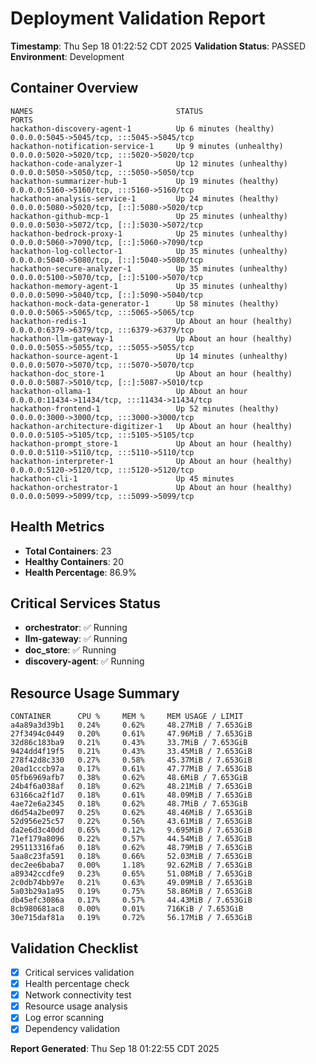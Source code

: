 # Deployment Validation Report

**Timestamp**: Thu Sep 18 01:22:52 CDT 2025
**Validation Status**: PASSED
**Environment**: Development

## Container Overview
```
NAMES                                STATUS                       PORTS
hackathon-discovery-agent-1          Up 6 minutes (healthy)       0.0.0.0:5045->5045/tcp, :::5045->5045/tcp
hackathon-notification-service-1     Up 9 minutes (unhealthy)     0.0.0.0:5020->5020/tcp, :::5020->5020/tcp
hackathon-code-analyzer-1            Up 12 minutes (unhealthy)    0.0.0.0:5050->5050/tcp, :::5050->5050/tcp
hackathon-summarizer-hub-1           Up 19 minutes (healthy)      0.0.0.0:5160->5160/tcp, :::5160->5160/tcp
hackathon-analysis-service-1         Up 24 minutes (healthy)      0.0.0.0:5080->5020/tcp, [::]:5080->5020/tcp
hackathon-github-mcp-1               Up 25 minutes (unhealthy)    0.0.0.0:5030->5072/tcp, [::]:5030->5072/tcp
hackathon-bedrock-proxy-1            Up 25 minutes (unhealthy)    0.0.0.0:5060->7090/tcp, [::]:5060->7090/tcp
hackathon-log-collector-1            Up 35 minutes (unhealthy)    0.0.0.0:5040->5080/tcp, [::]:5040->5080/tcp
hackathon-secure-analyzer-1          Up 35 minutes (unhealthy)    0.0.0.0:5100->5070/tcp, [::]:5100->5070/tcp
hackathon-memory-agent-1             Up 35 minutes (unhealthy)    0.0.0.0:5090->5040/tcp, [::]:5090->5040/tcp
hackathon-mock-data-generator-1      Up 58 minutes (healthy)      0.0.0.0:5065->5065/tcp, :::5065->5065/tcp
hackathon-redis-1                    Up About an hour (healthy)   0.0.0.0:6379->6379/tcp, :::6379->6379/tcp
hackathon-llm-gateway-1              Up About an hour (healthy)   0.0.0.0:5055->5055/tcp, :::5055->5055/tcp
hackathon-source-agent-1             Up 14 minutes (unhealthy)    0.0.0.0:5070->5070/tcp, :::5070->5070/tcp
hackathon-doc_store-1                Up About an hour (healthy)   0.0.0.0:5087->5010/tcp, [::]:5087->5010/tcp
hackathon-ollama-1                   Up About an hour             0.0.0.0:11434->11434/tcp, :::11434->11434/tcp
hackathon-frontend-1                 Up 52 minutes (healthy)      0.0.0.0:3000->3000/tcp, :::3000->3000/tcp
hackathon-architecture-digitizer-1   Up About an hour (healthy)   0.0.0.0:5105->5105/tcp, :::5105->5105/tcp
hackathon-prompt_store-1             Up About an hour (healthy)   0.0.0.0:5110->5110/tcp, :::5110->5110/tcp
hackathon-interpreter-1              Up About an hour (healthy)   0.0.0.0:5120->5120/tcp, :::5120->5120/tcp
hackathon-cli-1                      Up 45 minutes                
hackathon-orchestrator-1             Up About an hour (healthy)   0.0.0.0:5099->5099/tcp, :::5099->5099/tcp
```

## Health Metrics
- **Total Containers**: 23
- **Healthy Containers**: 20
- **Health Percentage**: 86.9%

## Critical Services Status
- **orchestrator**: ✅ Running
- **llm-gateway**: ✅ Running
- **doc_store**: ✅ Running
- **discovery-agent**: ✅ Running

## Resource Usage Summary
```
CONTAINER      CPU %     MEM %     MEM USAGE / LIMIT
a4a89a3d39b1   0.24%     0.62%     48.27MiB / 7.653GiB
27f3494c0449   0.20%     0.61%     47.96MiB / 7.653GiB
32d86c183ba9   0.21%     0.43%     33.7MiB / 7.653GiB
9424dd4f19f5   0.21%     0.43%     33.45MiB / 7.653GiB
278f42d8c330   0.27%     0.58%     45.37MiB / 7.653GiB
20ad1cccb97a   0.17%     0.61%     47.77MiB / 7.653GiB
05fb6969afb7   0.38%     0.62%     48.6MiB / 7.653GiB
24b4f6a038af   0.18%     0.62%     48.21MiB / 7.653GiB
63166ca2f1d7   0.18%     0.61%     48.09MiB / 7.653GiB
4ae72e6a2345   0.18%     0.62%     48.7MiB / 7.653GiB
d6d54a2be097   0.25%     0.62%     48.46MiB / 7.653GiB
52d956e25c57   0.22%     0.56%     43.61MiB / 7.653GiB
da2e6d3c40dd   0.65%     0.12%     9.695MiB / 7.653GiB
71ef179a8096   0.22%     0.57%     44.54MiB / 7.653GiB
295113316fa6   0.18%     0.62%     48.79MiB / 7.653GiB
5aa8c23fa591   0.18%     0.66%     52.03MiB / 7.653GiB
dec2ee6baba7   0.00%     1.18%     92.62MiB / 7.653GiB
a89342ccdfe9   0.23%     0.65%     51.08MiB / 7.653GiB
2c0db74bb97e   0.21%     0.63%     49.09MiB / 7.653GiB
5a03b29a1a95   0.19%     0.75%     58.86MiB / 7.653GiB
db45efc3086a   0.17%     0.57%     44.43MiB / 7.653GiB
8cb980681ac8   0.00%     0.01%     716KiB / 7.653GiB
30e715daf81a   0.19%     0.72%     56.17MiB / 7.653GiB
```

## Validation Checklist
- [x] Critical services validation
- [x] Health percentage check
- [x] Network connectivity test
- [x] Resource usage analysis
- [x] Log error scanning
- [x] Dependency validation

**Report Generated**: Thu Sep 18 01:22:55 CDT 2025
